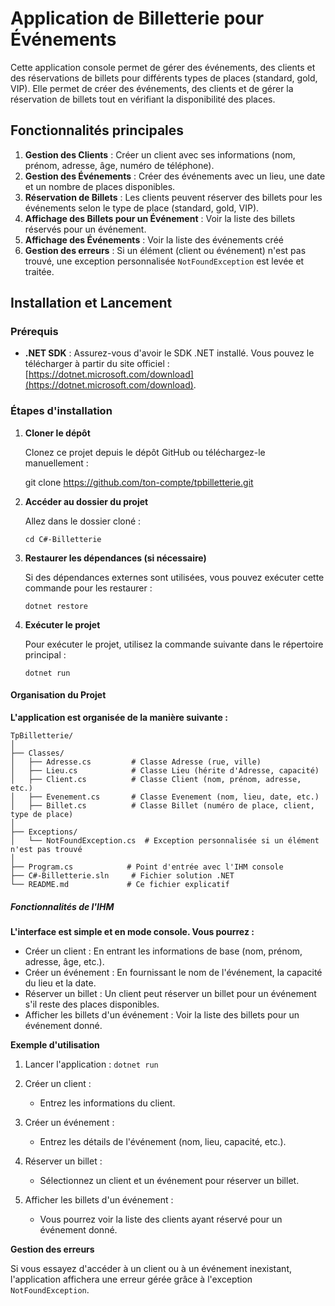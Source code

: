 ﻿# Application de Billetterie pour Événements

Cette application console permet de gérer des événements, des clients et des réservations de billets pour différents types de places (standard, gold, VIP). Elle permet de créer des événements, des clients et de gérer la réservation de billets tout en vérifiant la disponibilité des places.

## Fonctionnalités principales

1. **Gestion des Clients** : Créer un client avec ses informations (nom, prénom, adresse, âge, numéro de téléphone).
2. **Gestion des Événements** : Créer des événements avec un lieu, une date et un nombre de places disponibles.
3. **Réservation de Billets** : Les clients peuvent réserver des billets pour les événements selon le type de place (standard, gold, VIP).
4. **Affichage des Billets pour un Événement** : Voir la liste des billets réservés pour un événement.
5. **Affichage des Événements** : Voir la liste des événements créé
6. **Gestion des erreurs** : Si un élément (client ou événement) n'est pas trouvé, une exception personnalisée `NotFoundException` est levée et traitée.

## Installation et Lancement

### Prérequis

- **.NET SDK** : Assurez-vous d'avoir le SDK .NET installé. Vous pouvez le télécharger à partir du site officiel : [https://dotnet.microsoft.com/download](https://dotnet.microsoft.com/download).

### Étapes d'installation

1.  **Cloner le dépôt**

    Clonez ce projet depuis le dépôt GitHub ou téléchargez-le manuellement :

    git clone https://github.com/ton-compte/tpbilletterie.git

2.  **Accéder au dossier du projet**

    Allez dans le dossier cloné :

    `cd C#-Billetterie`

3.  **Restaurer les dépendances (si nécessaire)**

    Si des dépendances externes sont utilisées, vous pouvez exécuter cette commande pour les restaurer :

    `dotnet restore`

4.  **Exécuter le projet**

    Pour exécuter le projet, utilisez la commande suivante dans le répertoire principal :

    `dotnet run`

#### Organisation du Projet

**L'application est organisée de la manière suivante :**

```plaintext
TpBilletterie/
│
├── Classes/
│   ├── Adresse.cs         # Classe Adresse (rue, ville)
│   ├── Lieu.cs            # Classe Lieu (hérite d'Adresse, capacité)
│   ├── Client.cs          # Classe Client (nom, prénom, adresse, etc.)
│   ├── Evenement.cs       # Classe Evenement (nom, lieu, date, etc.)
│   ├── Billet.cs          # Classe Billet (numéro de place, client, type de place)
│
├── Exceptions/
│   └── NotFoundException.cs  # Exception personnalisée si un élément n'est pas trouvé
│
├── Program.cs            # Point d'entrée avec l'IHM console
├── C#-Billetterie.sln     # Fichier solution .NET
└── README.md             # Ce fichier explicatif
```

##### Fonctionnalités de l'IHM

**L'interface est simple et en mode console. Vous pourrez :**

- Créer un client : En entrant les informations de base (nom, prénom, adresse, âge, etc.).
- Créer un événement : En fournissant le nom de l'événement, la capacité du lieu et la date.
- Réserver un billet : Un client peut réserver un billet pour un événement s'il reste des places disponibles.
- Afficher les billets d'un événement : Voir la liste des billets pour un événement donné.

**Exemple d'utilisation**

1. Lancer l'application : `dotnet run`

2. Créer un client :
   - Entrez les informations du client.
3. Créer un événement :
   - Entrez les détails de l'événement (nom, lieu, capacité, etc.).
4. Réserver un billet :
   - Sélectionnez un client et un événement pour réserver un billet.
5. Afficher les billets d'un événement :
   - Vous pourrez voir la liste des clients ayant réservé pour un événement donné.

**Gestion des erreurs**

Si vous essayez d'accéder à un client ou à un événement inexistant, l'application affichera une erreur gérée grâce à l'exception `NotFoundException`.
